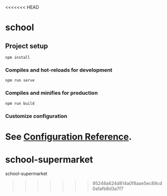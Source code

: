 <<<<<<< HEAD
# school

## Project setup
```
npm install
```

### Compiles and hot-reloads for development
```
npm run serve
```

### Compiles and minifies for production
```
npm run build
```

### Customize configuration
See [Configuration Reference](https://cli.vuejs.org/config/).
=======
# school-supermarket
school-supermarket
>>>>>>> 95248a624d814a0f8aae5ec89cd0a1afb8d3a7f7

